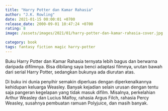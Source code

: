 ```yaml
---
title: "Harry Potter dan Kamar Rahasia"
author: "J.K. Rowling"
date: 2021-01-15 00:00:01 +0700
release_date: 2000-09-01 10:47:24 +0700
rating: 8
image: /assets/images/2021/01/harry-potter-dan-kamar-rahasia-cover.jpg

category: book
tags: fantasy fiction magic harry-potter
---
```

Buku Harry Potter dan Kamar Rahasia ternyata lebih bagus dan berwarna daripada difilmnya. Bisa dibilang saya benci adaptasi filmnya, urutan bawah dari serial Harry Potter, sedangkan bukunya ada diurutan atas. 

Di buku ini dunia penyihir semakin diperluas dengan diperkenalkannya kehidupan keluarga Weasley. Banyak kejadian selain urusan dengan tentu saja pangeran kegelapan yang tidak masuk difilm. Misalnya, perkelahian Arthur Weasley dan Lucius Malfoy, rahasia Argus Filch, rahasia Percy Weasley, susahnya pembuatan ramuan Polyjuice, dan masih banyak.